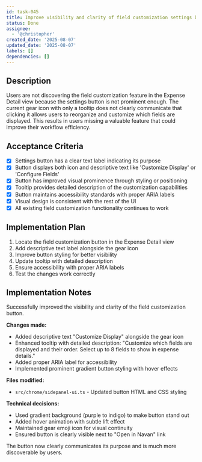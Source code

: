 ```yaml
---
id: task-045
title: Improve visibility and clarity of field customization settings button
status: Done
assignee:
  - '@christopher'
created_date: '2025-08-07'
updated_date: '2025-08-07'
labels: []
dependencies: []
---
```


## Description

Users are not discovering the field customization feature in the Expense Detail view because the settings button is not prominent enough. The current gear icon with only a tooltip does not clearly communicate that clicking it allows users to reorganize and customize which fields are displayed. This results in users missing a valuable feature that could improve their workflow efficiency.

## Acceptance Criteria

- [x] Settings button has a clear text label indicating its purpose
- [x] Button displays both icon and descriptive text like 'Customize Display' or 'Configure Fields'
- [x] Button has improved visual prominence through styling or positioning
- [x] Tooltip provides detailed description of the customization capabilities
- [x] Button maintains accessibility standards with proper ARIA labels
- [x] Visual design is consistent with the rest of the UI
- [x] All existing field customization functionality continues to work

## Implementation Plan

1. Locate the field customization button in the Expense Detail view
2. Add descriptive text label alongside the gear icon
3. Improve button styling for better visibility
4. Update tooltip with detailed description
5. Ensure accessibility with proper ARIA labels
6. Test the changes work correctly

## Implementation Notes

Successfully improved the visibility and clarity of the field customization button.

**Changes made:**
- Added descriptive text "Customize Display" alongside the gear icon
- Enhanced tooltip with detailed description: "Customize which fields are displayed and their order. Select up to 8 fields to show in expense details."
- Added proper ARIA label for accessibility
- Implemented prominent gradient button styling with hover effects

**Files modified:**
- `src/chrome/sidepanel-ui.ts` - Updated button HTML and CSS styling

**Technical decisions:**
- Used gradient background (purple to indigo) to make button stand out
- Added hover animation with subtle lift effect
- Maintained gear emoji icon for visual continuity
- Ensured button is clearly visible next to "Open in Navan" link

The button now clearly communicates its purpose and is much more discoverable by users.
